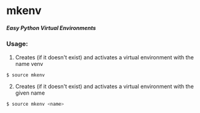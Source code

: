 # mkenv

##### Easy Python Virtual Environments

### Usage:

1. Creates (if it doesn't exist) and activates a virtual environment with the name venv

``` bash
$ source mkenv
```

2. Creates (if it doesn't exist) and activates a virtual environment with the given name

``` bash
$ source mkenv <name>
```
